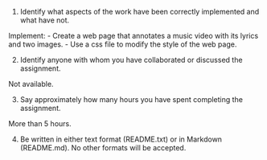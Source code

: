 1. Identify what aspects of the work have been correctly implemented and what have not.

  Implement:
    - Create a web page that annotates a music video with its lyrics and two images.
    - Use a css file to modify the style of the web page.

2. Identify anyone with whom you have collaborated or discussed the assignment.
  
  Not available.

3. Say approximately how many hours you have spent completing the assignment.

  More than 5 hours.

4. Be written in either text format (README.txt) or in Markdown (README.md). No other formats will be accepted.
